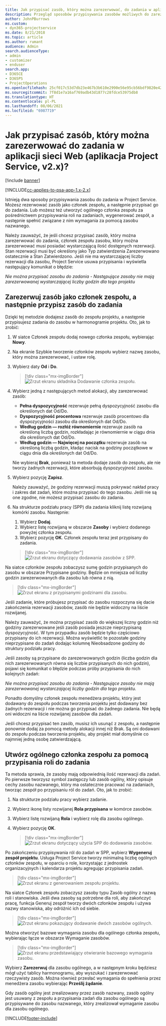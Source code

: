 ```yaml
---
title: Jak przypisać zasób, który można zarezerwować, do zadania w aplikacji sieci Web
description: Przegląd sposobów przypisywania zasobów możliwych do zarezerwowania.
author: JohnPBurrows
ms.custom:
- dyn365-projectservice
ms.date: 8/21/2018
ms.topic: article
ms.author: rumant
audience: Admin
search.audienceType:
- admin
- customizer
- enduser
search.app:
- D365CE
- D365PS
- ProjectOperations
ms.openlocfilehash: 25cf017c53d7db23e467b3b610e2990e56e95cb56bdf9820e427dfeeeb979637
ms.sourcegitcommit: 7f8d1e7a16af769adb43d1877c28fdce53975db8
ms.translationtype: HT
ms.contentlocale: pl-PL
ms.lasthandoff: 08/06/2021
ms.locfileid: "6987719"
---
```

# <a name="how-do-i-assign-a-bookable-resource-to-a-task-in-the-web-app-project-service-app-v2x"></a>Jak przypisać zasób, który można zarezerwować do zadania w aplikacji sieci Web (aplikacja Project Service, v2.x)?

[!include [banner](../includes/psa-now-project-operations.md)]

[!INCLUDE[cc-applies-to-psa-app-1.x-2.x](../includes/cc-applies-to-psa-app-1x-2x.md)]

Istnieją dwa sposoby przypisywania zasobu do zadania w Project Service. Możesz rezerwować zasób jako członek zespołu, a następnie przypisać go do zadania. Lub możesz też utworzyć ogólnego członka zespołu za pośrednictwem przypisywania roli na zadaniach, wygenerować zespół, a następnie spełnić związane z nim wymagania za pomocą zasobu nazwanego.

Należy zauważyć, że jeśli chcesz przypisać zasób, który można zarezerwować do zadania, członek zespołu zasobu, który można zarezerwować musi posiadać wystarczającą ilość dostępnych rezerwacji. Stan rezerwacji musi być określony jako Typ zatwierdzenia Zarezerwowano ostatecznie a Stan Zatwierdzono. Jeśli nie ma wystarczającej liczby rezerwacji dla zasobu, Project Service usuwa przypisania i wyświetla następujący komunikat o błędzie:

*Nie można przypisać zasobu do zadania - Następujące zasoby nie mają zarezerwowanej wystarczającej liczby godzin dla tego projektu*

## <a name="book-a-resource-as-a-team-member-and-then-assign-the-resource-to-a-task"></a>Zarezerwuj zasób jako członek zespołu, a następnie przypisz zasób do zadania

Dzięki tej metodzie dodajesz zasób do zespołu projektu, a następnie przypisujesz zadania do zasobu w harmonogramie projektu. Oto, jak to zrobić:
1.  W siatce Członek zespołu dodaj nowego członka zespołu, wybierając **Nowy**.
2.  Na ekranie Szybkie tworzenie członków zespołu wybierz nazwę zasobu, który można zarezerwować, i ustaw rolę.
3.  Wybierz daty **Od** i **Do**.

    > [!div class="mx-imgBorder"] 
    > ![Zrzut ekranu składnika Dodawanie członka zespołu.](media/FAQ-Resources-to-Tasks2-1.png "Zrzut ekranu składnika Dodawanie członka zespołu")
 
4.  Wybierz jedną z następujących metod alokacji, aby zarezerwować zasób:
    - **Pełna dyspozycyjność** rezerwuje pełną dyspozycyjność zasobu dla określonych dat Od/Do.
    - **Dyspozycyjność procentowa** rezerwuje zasób procentowo dla dyspozycyjności zasobu dla określonych dat Od/Do.
    - **Według godzin — rozłóż równomiernie** rezerwuje zasób na określoną liczbą godzin, rozkładając je równomiernie w ciągu dnia dla określonych dat Od/Do.
    - **Według godzin — Najwięcej na początku** rezerwuje zasób na określoną liczbą godzin, kładąc nacisk na godziny początkowe w ciągu dnia dla określonych dat Od/Do.

    Nie wybieraj **Brak**, ponieważ ta metoda dodaje zasób do zespołu, ale nie tworzy żadnych rezerwacji, które absorbują dyspozycyjność zasobu.
5.  Wybierz pozycję **Zapisz**.

    Należy zauważyć, że godziny rezerwacji muszą pokrywać nakład pracy i zakres dat zadań, które można przypisać do tego zasobu. Jeśli nie są one zgodne, nie możesz przypisać zasobu do zadania.

6.  Na strukturze podziału pracy (SPP) dla zadania kliknij listę rozwijaną komórki zasobu. Następnie: 

    1. Wybierz **Dodaj**.
    2. Wybierz listę rozwijaną w obszarze **Zasoby** i wybierz dodanego powyżej członka zespołu.
    3. Wybierz pozycję **OK**. Członek zespołu teraz jest przypisany do zadania.

    > [!div class="mx-imgBorder"] 
    > ![Zrzut ekranu dotyczący dodawania zasobów z SPP.](media/FAQ-Resources-to-Tasks2-2.png "Zrzut ekranu dotyczący dodawania zasobów z SPP")
 
Na siatce członków zespołu zobaczysz sumę godzin przypisanych do zasobu w obszarze Przypisane godziny. Będzie on mniejsza od liczby godzin zarezerwowanych dla zasobu lub równa z nią. 

> [!div class="mx-imgBorder"] 
> ![Zrzut ekranu z przypisanymi godzinami dla zasobu.](media/FAQ-Resources-to-Tasks2-3.png "Zrzut ekranu z przypisanymi godzinami dla zasobu")
 
Jeśli zadanie, które próbujesz przypisać do zasobu rozpoczyna się dacie zakończenia rezerwacji zasobów, zasób nie będzie widoczny na liście rozwijanej.

Należy zauważyć, że można przypisać zasób do większej liczny godzin niż godziny zarezerwowane jeśli zasób posiada jeszcze nieprzypisaną dyspozycyjność. W tym przypadku zasób będzie tylko częściowo przypisany do ich rezerwacji. Można wyświetlić te pozostałe godziny nieprzypisane do zadań dodając kolumnę Nieobsadzone godziny do struktury podziału pracy.

Jeśli zasoby są przypisane do zarezerwowanych godzin (liczba godzin dla nich zarezerwowanych równa się liczbie przypisanych do nich godzin), pojawi się komunikat o błędzie podczas próby przypisania do nich kolejnych zadań:

*Nie można przypisać zasobu do zadania - Następujące zasoby nie mają zarezerwowanej wystarczającej liczby godzin dla tego projektu.*

Ponadto domyślny członek zespołu menedżera projektu, który jest dodawany do zespołu podczas tworzenia projektu jest dodawany bez żadnych rezerwacji i nie można go przypisać do żadnego zadania. Nie będą oni widoczni na liście rozwijanej zasobów dla zadań.

Jeśli chcesz przypisać ten zasób, musisz ich usunąć z zespołu, a następnie ponownie dodaj za pomocą metody alokacji innej niż Brak. Są oni dodawani do zespołu podczas tworzenia projektu, aby projekt miał domyślnie co najmniej jedną osobę zatwierdzającą.

## <a name="create-a-generic-team-member-through-role-assignment-on-tasks"></a>Utwórz ogólnego członka zespołu za pomocą przypisania roli do zadania

Ta metoda sprawia, że zasoby mają odpowiednią ilość rezerwacji dla zadań. Po pierwsze tworzysz symbol zastępczy lub zasób ogólny, który opisuje cechy zasobu nazwanego, który ma ostatecznie pracować na zadaniach, tworząc zespół po przypisaniu ról do zadań. Oto, jak to zrobić:

1. Na strukturze podziału pracy wybierz zadanie.
2. Wybierz ikonę listy rozwijanej **Rola przypisana** w komórce zasobów.
3. Wybierz listę rozwijaną **Rola** i wybierz rolę dla zasobu ogólnego.
4. Wybierz pozycję **OK**.

    > [!div class="mx-imgBorder"] 
    > ![Zrzut ekranu dotyczący użycia SPP do dodawania zasobów.](media/FAQ-Resources-to-Tasks2-4.png "Zrzut ekranu dotyczący użycia SPP do dodawania zasobów")
 
Po zakończeniu przypisywania ról do zadań w SPP, wybierz **Wygeneruj zespół projektu**. Usługa Project Service tworzy minimalną liczbę ogólnych członków zespołu, w oparciu o role, korzystając z jednostek organizacyjnych i kalendarza projektu agregując przypisania zadań.

> [!div class="mx-imgBorder"] 
> ![Zrzut ekranu z generowaniem zespołu projektu.](media/FAQ-Resources-to-Tasks2-5.png "Zrzut ekranu z generowaniem zespołu projektu")
 
Na siatce Członek zespołu zobaczysz zasoby typu Zasób ogólny z nazwą roli i stanowiska. Jeśli dwa zasoby są potrzebne dla roli, aby zakończyć pracę, funkcja Generuj zespół tworzy dwóch członków zespołu i używa nazwy stanowiska, aby odróżnić ich od siebie.

> [!div class="mx-imgBorder"] 
> ![Zrzut ekranu pokazujący dodawanie dwóch zasobów ogólnych.](media/FAQ-Resources-to-Tasks2-6.png "Zrzut ekranu pokazujący dodawanie dwóch zasobów ogólnych")
 
Można otworzyć bazowe wymagania zasobu dla ogólnego członka zespołu, wybierając łącze w obszarze Wymaganie zasobów.

> [!div class="mx-imgBorder"] 
> ![Zrzut ekranu przedstawiający otwieranie bazowego wymagania zasobu.](media/FAQ-Resources-to-Tasks2-7.png "Zrzut ekranu przedstawiający otwieranie bazowego wymagania zasobu")

Wybierz **Zarezerwuj** dla zasobu ogólnego, a w następnym kroku będziesz mógł użyć tablicy harmonogramu, aby wyszukać i zarezerwować rzeczywisty zasób. Można również przesłać wymagania do spełnienia przez menedżera zasobu wybierając **Prześlij żądanie**.

Gdy zasób ogólny jest zrealizowany przez zasób nazwany, zasób ogólny jest usuwany z zespołu a przypisania zadań dla zasobu ogólnego są przypisywane do zasobu nazwanego, który zrealizował wymaganie zasobu dla zasobu ogólnego.
 



[!INCLUDE[footer-include](../includes/footer-banner.md)]